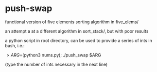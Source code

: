 # push-swap

functional version of five elements sorting algorithm in five_elems/

an attempt a at a different algorithm in sort_stack/, but with poor results

a python script in root directory, can be used to provide a series of ints in bash, i.e.:

$>ARG=$(python3 nums.py); ./push_swap $ARG

(type the number of ints necessary in the next line)
